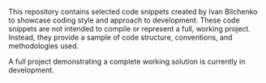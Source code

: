This repository contains selected code snippets created by Ivan Bilchenko to showcase coding style and approach to development. These code snippets are not intended to compile or represent a full, working project. Instead, they provide a sample of code structure, conventions, and methodologies used.

A full project demonstrating a complete working solution is currently in development.